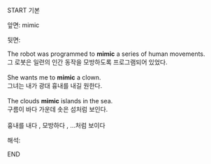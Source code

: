 START
기본

앞면:
mimic


뒷면:
<div>The robot was programmed to <strong>mimic</strong> a series of human movements. </div><div><div>그 로봇은 일련의 인간 동작을 모방하도록 프로그램되어 있었다.</div></div><div><br></div><div><div>She wants me to <strong>mimic</strong> a clown. </div><div><div>그녀는 내가 광대 흉내를 내길 원한다.</div></div></div><div><br></div><div><div>The clouds <strong>mimic</strong> islands in the sea. </div><div><div>구름이 바다 가운데 솟은 섬처럼 보인다.</div></div></div><div><br></div><div>흉내를 내다 , 모방하다 , …처럼 보이다</div>


해석:

END